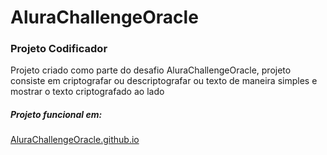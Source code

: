 # AluraChallengeOracle

### Projeto Codificador
Projeto criado como parte do desafio AluraChallengeOracle, projeto consiste em criptografar ou descriptografar ou texto de maneira simples e mostrar o texto criptografado ao lado


##### Projeto funcional em:
[AluraChallengeOracle.github.io](https://joefenixjf.github.io/AluraChallengeOracle.github.io/)

